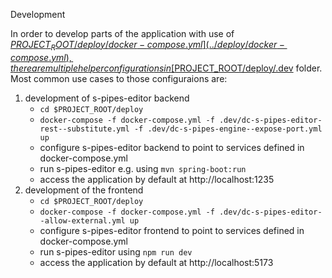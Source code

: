 Development

In order to develop parts of the application with use of [$PROJECT_ROOT/deploy/docker-compose.yml](../deploy/docker-compose.yml), 
there are multiple helper configurations in [$PROJECT_ROOT/deploy/.dev](../.dev) folder. Most common use cases to those configuraions are:

1. development of s-pipes-editor backend
   - `cd $PROJECT_ROOT/deploy`
   - `docker-compose -f docker-compose.yml -f .dev/dc-s-pipes-editor-rest--substitute.yml -f .dev/dc-s-pipes-engine--expose-port.yml up`
   - configure s-pipes-editor backend to point to services defined in docker-compose.yml
   - run s-pipes-editor e.g. using `mvn spring-boot:run`
   - access the application by default at http://localhost:1235
2. development of the frontend
   - `cd $PROJECT_ROOT/deploy`
   - `docker-compose -f docker-compose.yml -f .dev/dc-s-pipes-editor--allow-external.yml up`
   - configure s-pipes-editor frontend to point to services defined in docker-compose.yml
   - run s-pipes-editor using `npm run dev`
   - access the application by default at http://localhost:5173

